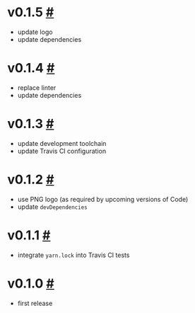 # v0.1.5 [#](https://github.com/idleberg/vscode-textile/releases/tag/v0.1.5)

- update logo
- update dependencies

# v0.1.4 [#](https://github.com/idleberg/vscode-textile/releases/tag/0.1.4)

- replace linter
- update dependencies

# v0.1.3 [#](https://github.com/idleberg/vscode-textile/releases/tag/0.1.3)

- update development toolchain
- update Travis CI configuration

# v0.1.2 [#](https://github.com/idleberg/vscode-textile/releases/tag/0.1.2)

- use PNG logo (as required by upcoming versions of Code)
- update `devDependencies`

# v0.1.1 [#](https://github.com/idleberg/vscode-textile/releases/tag/0.1.1)

- integrate `yarn.lock` into Travis CI tests

# v0.1.0 [#](https://github.com/idleberg/vscode-textile/releases/tag/0.1.0)

- first release

